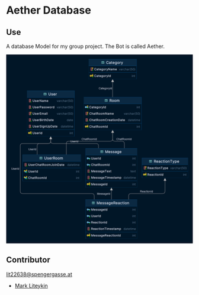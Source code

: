 # Aether Database

## Use
A database Model for my group project. The Bot is called Aether.

![image of the Database](er_logical.png)

## Contributor
  lit22638@spengergasse.at
- [Mark Liteykin](https://github.com/L-Mark)
